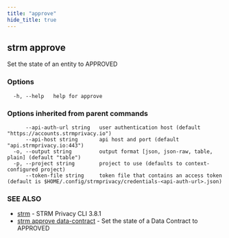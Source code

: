 ```yaml
---
title: "approve"
hide_title: true
---
```

## strm approve

Set the state of an entity to APPROVED

### Options

```
  -h, --help   help for approve
```

### Options inherited from parent commands

```
      --api-auth-url string   user authentication host (default "https://accounts.strmprivacy.io")
      --api-host string       api host and port (default "api.strmprivacy.io:443")
  -o, --output string         output format [json, json-raw, table, plain] (default "table")
  -p, --project string        project to use (defaults to context-configured project)
      --token-file string     token file that contains an access token (default is $HOME/.config/strmprivacy/credentials-<api-auth-url>.json)
```

### SEE ALSO

* [strm](docs/04-reference/01-cli-reference/strm/index.md)	 - STRM Privacy CLI 3.8.1
* [strm approve data-contract](docs/04-reference/01-cli-reference/strm/approve/data-contract.md)	 - Set the state of a Data Contract to APPROVED

